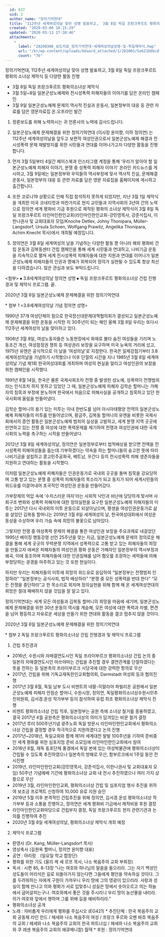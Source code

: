```yaml
---
  id: 637
  uid: 2
  author_name: "정의기억연대"
  title: "112주년 세계여성의날 맞아 성명 발표하고,  3월 8일 독일 프랑크푸르트 평화의 소녀상 제막식 등 다양한 활동 진행"
  created: "2020-03-06 18:15:29"
  updated: "2020-03-13 17:38:46"
  attachments: 
    - 
      label: "20200306_보도자료_정의기억연대-세계여성의날성명-및-독일제막식.hwp"
      url: "/kr/wp-content/uploads/kboard_attached/1/202003/5e621b6bcdf1d9032772.hwp"
      count: "76"
---
```

정의기억연대, 112주년 세계여성의날 맞아 성명 발표하고, 
3월 8일 독일 프랑크푸르트 평화의 소녀상 제막식 등 다양한 활동 진행

- 3월 8일 독일 프랑크푸르트 평화의소녀상 제막식 
- 3월 5일~8일 일본군성노예제와 전시성폭력 피해자들의 이야기를 담은 온라인 캠페인
- 3월 9일 일본군성노예제 문제의 역사적 진실과 운동사, 일본정부의 대응 등 관련 자료를 담은 영문자료집 온.오프라인 발간

1. 정론보도를 위해 노력하시는 귀 언론사의 노력에 감사드립니다.

2. 일본군성노예제 문제해결을 위한 정의기억연대 (이사장 윤미향, 이하 정의연) 는 112주년 세계여성의날을 앞두고 보편적 여성인권으로서 일본군성노예제 해결과 전시성폭력 문제 재발방지를 위한 시민들과 연대를 이어나가고자 다양한 활동을 진행합니다. 

3. 먼저 3월 5일부터 4일간 페이스북과 인스타그램 계정을 통해 ‘우리가 알아야 할 일본군성노예제 피해자 이야기, 분쟁 중 성폭력 피해자 이야기’ 온라인 카드뉴스를 게시하고, 3월 9일에는 일본정부와 우익들의 역사부정에 맞서 역사적 진실, 문제해결 운동사, 일본정부의 대응 등 관련 자료를 담은 영문 자료집을 홈페이지에 게시하고 출간합니다. 

4. 또한 코로나19 상황으로 인해 직접 참석하지 못하게 되었지만, 지난 3월 1일 제막식을 개최한 미국 코네티컷과 마찬가지로 현지 교민들과 지역사회의 3년여 간의 노력으로 정의연 세계 평화비 기금 후원으로 제작된 평화의 소녀상 제막식이 3월 8일 독일 프랑크푸르트 라인마인한인교회(라인마인한인교회-강민영목사, 강준석집사, 이한나권사 및 교회대표자 모임/Knoche Detlev, Johny Thonipara, Müller-Langsdorf, Ursula Schoen, Wolfgang Prawitz, Angelika Thonipara, Achim Knecht 목사)에서 개최될 예정입니다. 

5. 정의연은 3월 8일 세계여성의 날을 기념하는 다양한 활동 뿐 아니라 해외 평화비 건립 운동과 김복동센터 건립 캠페인을 통해 세계 시민들과 연대하고, 나비기금 운동을 지속적으로 펼쳐 세계 전시성폭력 피해자들에 대한 지원과 연대를 이어나가 일본군성노예제 피해자들의 인권과 명예가 회복되어 정의가 실현될 수 있도록 항상 최선을 다하겠습니다. 많은 관심과 보도 부탁드립니다.

<첨부> 
⦁ 3.8세계여성의날 정의연 성명
⦁ 독일 프랑크푸르트 평화의소녀상 건립 진행경과 및 제막식 프로그램. 끝. 



2020년 3월 6일 
일본군성노예제 문제해결을 위한 정의기억연대



\* 첨부 1 <3.8세계여성의날 기념 정의연 성명> 

1990년 37개 여성단체의 힘으로 한국정신대문제대책협의회가 결성되고 일본군성노예제 문제해결을 위한 운동을 시작한 지 30주년이 되는 해인 올해 3월 8일 우리는 또다시 112주년 세계여성의 날을 맞이하고 있다.

1908년 3월 8일, 여성노동자들은 노동현장에서 화재로 불타 숨진 여성들을 기리며 노동조건 개선, 여성참정권 쟁취 등 여성권리 보장을 요구하며 미국 뉴욕의 거리에 섰고, 1975년 유엔은 공식적으로 이 날을 ‘여성의날’로 지정한다. 한국은 일제강점기부터 3.8세계여성의날을 기념하기 시작했으나 이후 단절의 시간을 지나 1985년 3월 8일 세계여성의날 기념 제1회 한국여성대회를 개최하며 여성의 현실을 알리고 여성인권의 보장을 위한 캠페인을 시작했다.

1991년 8월 14일, 한국은 물론 국제사회조차 전쟁 중 발생한 성노예, 성폭력이 전쟁범죄라는 인식조차 하지 못하고 있었던 그 때, 일본군성노예제 피해자 김학순 할머니는 가해자의 침묵과 부정에 분노하며 한국에서 처음으로 피해사실을 공개하고 침묵하고 있던 한국사회에 울림을 만들어냈다. 

김학순 할머니의 용기 있는 미투는 이내 한반도를 넘어 아시아태평양 전역의 일본군성노예제 피해자들의 미투를 만들어냈으며, 황금주, 김복동 할머니의 유엔을 비롯한 국제사회에서의 증언 활동은 일본군성노예제 범죄의 실상을 고발하고, 세계 분쟁 지역 곳곳에 만연하고 있는 전쟁 중 여성에 대한 폭력문제를 제기하여 전쟁과 여성인권에 대한 국제사회의 노력을 촉구하는 시작을 만들어냈다. 

2012년 3월 8일 세계여성의날, 정의연은 일본정부로부터 법적배상을 받으면 전액을 전시성폭력 피해여성들을 돕는데 기부하겠다는 약속을 하는 할머니들의 숭고한 뜻에 따라 나비기금을 설립하고 콩고민주공화국, 베트남, 우간다 등의 전시성폭력 피해 생존자들을 지원하고 연대하는 활동을 시작했다. 

이처럼 일본군성노예제 피해자들은 인권운동가로 국내외 곳곳을 돌며 침묵을 강요당하며 고통 받고 있는 분쟁 중 성폭력 피해자들의 목소리가 되고 동지가 되어 세계시민들의 위드유를 이끌어내어 초국적인 여성인권 운동을 만들어갔다. 

가부장제의 억압 속에 ‘수치스러운 여자’라는 사회적 낙인과 비난에 당당하게 맞서며 사회구조 변화와 성폭력 피해자에 대한 정의실현을 요구한 일본군성노예제 피해자들의 미투는 2017년 다시 국내외의 미투 운동으로 되살아났으며, 평생을 여성인권운동가로 삶을 살았던 김복동 할머니는 2019년 3월 8일 세계여성의 날, 한국여성대회에서 여성운동상을 수상하며 우리 가슴 속에 희망의 불꽃으로 남아있다. 

그렇지만 전쟁 중 여성폭력 문제의 해결을 통한 여성인권 보장을 주요과제로 내걸었던 1995년 베이징 행동강령 선언 25주년을 맞는 지금, 일본군성노예제 문제의 정의로운 해결을 통해 세계 곳곳의 무력분쟁 지역에서 성폭력으로 고통 받고 있는 피해자들의 희망을 만들고자 애써온 피해자들의 여성인권.평화 운동은 가해자인 일본정부의 역사부정과 왜곡, 이에 동조하며 피해자들에 대한 인권침해를 넘어 혐오를 조장하는 세력들에 의해 부정당하는 광경을 마주하고 있는 것 또한 현실이다. 

하지만 우리는 피해자들의 미투에 희망의 위드유로 응답하여 “일본정부는 전쟁범죄 인정하라” “일본정부는 공식사죄, 법적 배상하라” “분쟁 중 모든 성폭력을 반대 한다” “모든 전쟁을 중단하라”고 한 목소리로 외치며 정의실현을 위해 함께 해 온 세계여성연대의 희망은 절대 패배하지 않을 것임을 잘 알고 있다. 

정의기억연대는 세계 모든 여성들과 김복동 할머니의 희망을 마음에 새기며, 일본군성노예제 문제해결을 위한 30년 운동의 역사를 계승해, 모든 여성에 대한 폭력과 차별, 편견을 넘어 평등하고 자유로운 세상을 만들기 위한 연대와 활동을 결코 멈추지 않을 것이다. 

2020년 3월 6일 
일본군성노예제 문제해결을 위한 정의기억연대 




\* 첨부 2 독일 프랑크푸르트 평화의소녀상 건립 진행경과 및 제막식 프로그램

1. 건립 추진경과 
- 2016년, 수원시와 자매결연도시인 독일 프라이부르크 평화의소녀상 건립 논의 중 일본의 자매결연도시인 마쓰야마는 건립을 추진할 경우 결연관계를 단절하겠다는 뜻을 전하는 등 일본측의 프라이부르크 시당국에 대한 강력한 항의로 무산 
- 2017년, 건립을 위해 기독교재독한인교회협의회, Darmstadt 여성회 등과 협의진행
- 2017년 3월 8월, 독일 남부 도시 비젠트의 네팔-히말라야 파빌리온 공원에서 일본군성노예제 피해자 안점순 할머니, 수원시장, 정의연, 독일평화의소녀상수원시민추진위원회, 김서경.운성 작가부부 등이 참석하여 유럽 최조 평화의소녀상 제막식 진행 
- 비젠트 평화의소녀상 건립 직후, 일본정부는 공원 측에 소녀상 철거를 종용하였고, 결국 2017년 4월 공원측은 평화의소녀상의 의미가 담겨있는 비문 철거 결정 
- 2017년 루터 500주년기념 광주노회 독일 방문시 라인마인한인교회에서 평화의소녀상 건립을 결정할 경우 적극적으로 지원하겠다고 논의 진행 
- 2017년~2018년, 독일교회와 함께 제1차 세계대전 발발 100주년을 기하여 준비중인 세계 평화를 위한 심포지엄 준비 소모임에 라인마인한인교회에서 참여 
- 2018년 8월, 재독 동포단체 풍경에서 독일 본에 있는 여성박물관에 평화의소녀상이 건립될 수 있도록 추진하였으나 일본측의 방해로 무산, 함부르크에서 1주일 동안 전시진행 
- 2019년, 라인마인한인교회(강민영목사, 강준석집사, 이한나권사 및 교회대표자 모임) 50주년 기념예배 기간에 평화의소녀상 교회 내 전시 추진하였으나 여러 가지 상황으로 무산 
- 2019년 3월, 라인마인한인교회, 평화의소녀상 건립 및 심포지엄 행사 추진을 위하여 보조금 프로젝트 신청하여 10,000 유로 지원 승인
- 2019년 5월 이후 본격적인 건립추진을 위해 정의연, 김서경.운성 평화의소녀상 작가부부 등과 소통을 진행하고, 정의연은 세계 평화비 기금에서 제작비용 후원 결정 
- 라인마인한인교회마당으로 건립부지 결정, 독일 프랑크푸르트 현지 관련기관과 논의를 진행하여 추진 
- 2020년 3월 8일 세계여성의날, 평화의소녀상 제막식 개최 예정 

2. 제막식 프로그램 
- 환영사 (Dr. Kang, Müller-Langsdorf 목사)
- 영상축사 (길원옥 할머니, 정의연 윤미향 대표) 
- 공연 : 아리랑　(일요일 학교 합창단) 
- 평화를 위한 기도 (울리 케 셰 르프 목사, 나소 복음주의 교회 부회장) 
- 독서 : 시편 85, 8-13장 “나는 여호와 하나님의 말씀을 들으리라. 그는 자기 백성인 성도들이 어리석은 길로 되돌아가지 않는다면 그들에게 평안을 약속하실 것이다. 그를 두려워하는 자에게 구원이 가까우니 우리 땅에 그의 영광이 있으리라. 사랑과 성실이 함께 만나고 의와 평화가 서로 입맞추니 성실은 땅에서 솟아오르고 의는 하늘에서 굽어살피는구나. 여호와께서 좋은 것을 주시리니 우리 땅이 농산물을 내리라. 의가 여호와 앞에서 행하며 그를 위해 길을 예비하리라.”
- 평화의소녀상 공개 
- 노래 : 자비롭게 우리에게 평화를 주십시오 (EG421) 
\* 추진단체 : 한국 복음주의 교회 공동체 라인 란드 / 헤세와 나소 복음주의 여성 / 프랑크 푸르와 오펜 바흐 복음주의 교회 / 헤세와 나소 복음주의 교회의 한국 파트너십 / 헤세와 나소 복음주의 교회와 쿠 레센 복음주의 교회의 에큐메니칼) 월덱
\* 후원 : 정의기억연대